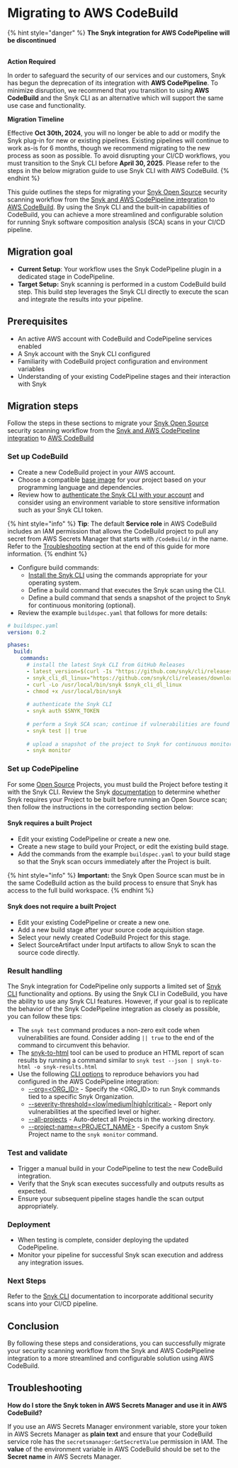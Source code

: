 # Migrating to AWS CodeBuild

{% hint style="danger" %}
**The Snyk integration for AWS CodePipeline will be discontinued**

\
**Action Required**

In order to safeguard the security of our services and our customers, Snyk has begun the deprecation of its integration with **AWS CodePipeline**. To minimize disruption, we recommend that you transition to using **AWS CodeBuild** and the Snyk CLI as an alternative which will support the same use case and functionality.&#x20;



**Migration Timeline**

Effective **Oct 30th, 2024**, you will no longer be able to add or modify the Snyk plug-in for new or existing pipelines. Existing pipelines will continue to work as-is for 6 months, though we recommend migrating to the new process as soon as possible. To avoid disrupting your CI/CD workflows, you must transition to the Snyk CLI before **April 30, 2025**. Please refer to the steps in the below migration guide to use Snyk CLI with AWS CodeBuild.
{% endhint %}

This guide outlines the steps for migrating your [Snyk Open Source](https://snyk.io/product/open-source-security-management/) security scanning workflow from the [Snyk and AWS CodePipeline integration](./) to [AWS CodeBuild](https://aws.amazon.com/codebuild/). By using the Snyk CLI and the built-in capabilities of CodeBuild, you can achieve a more streamlined and configurable solution for running Snyk software composition analysis (SCA) scans in your CI/CD pipeline.

## Migration goal

* **Current Setup**: Your workflow uses the Snyk CodePipeline plugin in a dedicated stage in CodePipeline.
* **Target Setup:** Snyk scanning is performed in a custom CodeBuild build step. This build step leverages the Snyk CLI directly to execute the scan and integrate the results into your pipeline.

## Prerequisites

* An active AWS account with CodeBuild and CodePipeline services enabled
* A Snyk account with the Snyk CLI configured
* Familiarity with CodeBuild project configuration and environment variables
* Understanding of your existing CodePipeline stages and their interaction with Snyk

## Migration steps

Follow the steps in these sections to migrate your [Snyk Open Source](https://snyk.io/product/open-source-security-management/) security scanning workflow from the [Snyk and AWS CodePipeline integration](./) to [AWS CodeBuild](https://aws.amazon.com/codebuild/)

### Set up CodeBuild

* Create a new CodeBuild project in your AWS account.
* Choose a compatible [base image](https://docs.aws.amazon.com/codebuild/latest/userguide/build-env-ref-available.html) for your project based on your programming language and dependencies.
* Review how to [authenticate the Snyk CLI with your account](../../../snyk-cli/authenticate-to-use-the-cli.md) and consider using an environment variable to store sensitive information such as your Snyk CLI token.

{% hint style="info" %}
**Tip**: The default **Service role** in AWS CodeBuild includes an IAM permission that allows the CodeBuild project to pull any secret from AWS Secrets Manager that starts with `/CodeBuild/` in the name. Refer to the [Troubleshooting](migrating-to-aws-codebuild.md#troubleshooting) section at the end of this guide for more information.
{% endhint %}

* Configure build commands:
  * [Install the Snyk CLI](../../../snyk-cli/install-or-update-the-snyk-cli/) using the commands appropriate for your operating system.
  * Define a build command that executes the Snyk scan using the CLI.
  * Define a build command that sends a snapshot of the project to Snyk for continuous monitoring (optional).
* Review the example `buildspec.yaml` that follows for more details:

```yaml
# buildspec.yaml
version: 0.2

phases:
  build:
    commands:
      # install the latest Snyk CLI from GitHub Releases
      - latest_version=$(curl -Is "https://github.com/snyk/cli/releases/latest" | grep "^location" | sed 's#.*tag/##g' | tr -d "\r")
      - snyk_cli_dl_linux="https://github.com/snyk/cli/releases/download/${latest_version}/snyk-linux"
      - curl -Lo /usr/local/bin/snyk $snyk_cli_dl_linux
      - chmod +x /usr/local/bin/snyk
      
      # authenticate the Snyk CLI
      - snyk auth $SNYK_TOKEN
      
      # perform a Snyk SCA scan; continue if vulnerabilities are found
      - snyk test || true
      
      # upload a snapshot of the project to Snyk for continuous monitoring
      - snyk monitor
```

### Set up CodePipeline

For some [Open Source](https://snyk.io/product/open-source-security-management/) Projects, you must build the Project before testing it with the Snyk CLI. Review the Snyk [documentation](../../../snyk-cli/scan-and-maintain-projects-using-the-cli/snyk-cli-for-open-source/open-source-projects-that-must-be-built-before-testing-with-the-snyk-cli.md) to determine whether Snyk requires your Project to be built before running an Open Source scan; then follow the instructions in the corresponding section below:

#### Snyk requires a built Project

* Edit your existing CodePipeline or create a new one.
* Create a new stage to build your Project, or edit the existing build stage.
* Add the commands from the example `buildspec.yaml` to your build stage so that the Snyk scan occurs immediately after the Project is built.

{% hint style="info" %}
**Important:** the Snyk Open Source scan must be in the same CodeBuild action as the build process to ensure that Snyk has access to the full build workspace.
{% endhint %}

#### Snyk does not require a built Project

* Edit your existing CodePipeline or create a new one.
* Add a new build stage after your source code acquisition stage.
* Select your newly created CodeBuild Project for this stage.
* Select SourceArtifact under Input artifacts to allow Snyk to scan the source code directly.

### Result handling

The Snyk integration for CodePipeline only supports a limited set of [Snyk CLI](../../../snyk-cli/commands/) functionality and options. By using the Snyk CLI in CodeBuild, you have the ability to use any Snyk CLI features. However, if your goal is to replicate the behavior of the Snyk CodePipeline integration as closely as possible, you can follow these tips:

* The `snyk test` command produces a non-zero exit code when vulnerabilities are found. Consider adding `|| true` to the end of the command to circumvent this behavior.
* The [snyk-to-html](https://github.com/snyk/snyk-to-html) tool can be used to produce an HTML report of scan results by running a command similar to `snyk test --json | snyk-to-html -o snyk-results.html`
* Use the following [CLI options](https://docs.snyk.io/snyk-cli/commands) to reproduce behaviors you had configured in the AWS CodePipeline integration:
  * [--org=\<ORG\_ID>](https://docs.snyk.io/snyk-cli/commands/test#org-less-than-org\_id-greater-than) - Specify the \<ORG\_ID> to run Snyk commands tied to a specific Snyk Organization.
  * [--severity-threshold=\<low|medium|high|critical>](https://docs.snyk.io/snyk-cli/commands/test#severity-threshold-less-than-low-or-medium-or-high-or-critical-greater-than) - Report only vulnerabilities at the specified level or higher.
  * [--all-projects](https://docs.snyk.io/snyk-cli/commands/test#all-projects) - Auto-detect all Projects in the working directory.
  * [--project-name=\<PROJECT\_NAME>](https://docs.snyk.io/snyk-cli/commands/monitor#project-name-less-than-project\_name-greater-than) - Specify a custom Snyk Project name to the `snyk monitor` command.

### Test and validate

* Trigger a manual build in your CodePipeline to test the new CodeBuild integration.
* Verify that the Snyk scan executes successfully and outputs results as expected.
* Ensure your subsequent pipeline stages handle the scan output appropriately.

### Deployment

* When testing is complete, consider deploying the updated CodePipeline.
* Monitor your pipeline for successful Snyk scan execution and address any integration issues.

### Next Steps

Refer to the [Snyk CLI](https://docs.snyk.io/snyk-cli) documentation to incorporate additional security scans into your CI/CD pipeline.

## Conclusion

By following these steps and considerations, you can successfully migrate your security scanning workflow from the Snyk and AWS CodePipeline integration to a more streamlined and configurable solution using AWS CodeBuild.

## Troubleshooting

**How do I store the Snyk token in AWS Secrets Manager and use it in AWS CodeBuild?**

If you use an AWS Secrets Manager environment variable, store your token in AWS Secrets Manager as **plain text** and ensure that your CodeBuild service role has the `secretsmanager:GetSecretValue` permission in IAM. The **value** of the environment variable in AWS CodeBuild should be set to the **Secret name** in AWS Secrets Manager.
